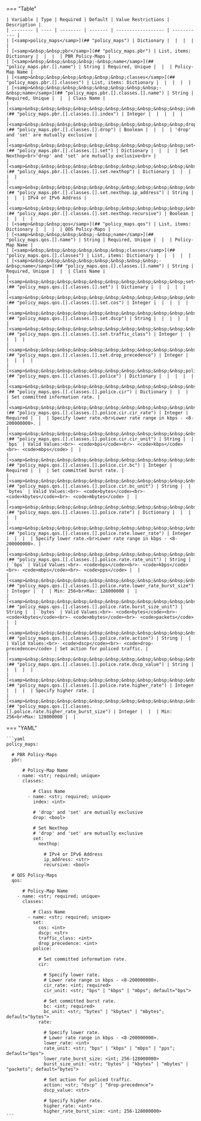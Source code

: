 <!--
  ~ Copyright (c) 2024 Arista Networks, Inc.
  ~ Use of this source code is governed by the Apache License 2.0
  ~ that can be found in the LICENSE file.
  -->
=== "Table"

    | Variable | Type | Required | Default | Value Restrictions | Description |
    | -------- | ---- | -------- | ------- | ------------------ | ----------- |
    | [<samp>policy_maps</samp>](## "policy_maps") | Dictionary |  |  |  |  |
    | [<samp>&nbsp;&nbsp;pbr</samp>](## "policy_maps.pbr") | List, items: Dictionary |  |  |  | PBR Policy-Maps |
    | [<samp>&nbsp;&nbsp;&nbsp;&nbsp;-&nbsp;name</samp>](## "policy_maps.pbr.[].name") | String | Required, Unique |  |  | Policy-Map Name |
    | [<samp>&nbsp;&nbsp;&nbsp;&nbsp;&nbsp;&nbsp;classes</samp>](## "policy_maps.pbr.[].classes") | List, items: Dictionary |  |  |  |  |
    | [<samp>&nbsp;&nbsp;&nbsp;&nbsp;&nbsp;&nbsp;&nbsp;&nbsp;-&nbsp;name</samp>](## "policy_maps.pbr.[].classes.[].name") | String | Required, Unique |  |  | Class Name |
    | [<samp>&nbsp;&nbsp;&nbsp;&nbsp;&nbsp;&nbsp;&nbsp;&nbsp;&nbsp;&nbsp;index</samp>](## "policy_maps.pbr.[].classes.[].index") | Integer |  |  |  |  |
    | [<samp>&nbsp;&nbsp;&nbsp;&nbsp;&nbsp;&nbsp;&nbsp;&nbsp;&nbsp;&nbsp;drop</samp>](## "policy_maps.pbr.[].classes.[].drop") | Boolean |  |  |  | 'drop' and 'set' are mutually exclusive |
    | [<samp>&nbsp;&nbsp;&nbsp;&nbsp;&nbsp;&nbsp;&nbsp;&nbsp;&nbsp;&nbsp;set</samp>](## "policy_maps.pbr.[].classes.[].set") | Dictionary |  |  |  | Set Nexthop<br>'drop' and 'set' are mutually exclusive<br> |
    | [<samp>&nbsp;&nbsp;&nbsp;&nbsp;&nbsp;&nbsp;&nbsp;&nbsp;&nbsp;&nbsp;&nbsp;&nbsp;nexthop</samp>](## "policy_maps.pbr.[].classes.[].set.nexthop") | Dictionary |  |  |  |  |
    | [<samp>&nbsp;&nbsp;&nbsp;&nbsp;&nbsp;&nbsp;&nbsp;&nbsp;&nbsp;&nbsp;&nbsp;&nbsp;&nbsp;&nbsp;ip_address</samp>](## "policy_maps.pbr.[].classes.[].set.nexthop.ip_address") | String |  |  |  | IPv4 or IPv6 Address |
    | [<samp>&nbsp;&nbsp;&nbsp;&nbsp;&nbsp;&nbsp;&nbsp;&nbsp;&nbsp;&nbsp;&nbsp;&nbsp;&nbsp;&nbsp;recursive</samp>](## "policy_maps.pbr.[].classes.[].set.nexthop.recursive") | Boolean |  |  |  |  |
    | [<samp>&nbsp;&nbsp;qos</samp>](## "policy_maps.qos") | List, items: Dictionary |  |  |  | QOS Policy-Maps |
    | [<samp>&nbsp;&nbsp;&nbsp;&nbsp;-&nbsp;name</samp>](## "policy_maps.qos.[].name") | String | Required, Unique |  |  | Policy-Map Name |
    | [<samp>&nbsp;&nbsp;&nbsp;&nbsp;&nbsp;&nbsp;classes</samp>](## "policy_maps.qos.[].classes") | List, items: Dictionary |  |  |  |  |
    | [<samp>&nbsp;&nbsp;&nbsp;&nbsp;&nbsp;&nbsp;&nbsp;&nbsp;-&nbsp;name</samp>](## "policy_maps.qos.[].classes.[].name") | String | Required, Unique |  |  | Class Name |
    | [<samp>&nbsp;&nbsp;&nbsp;&nbsp;&nbsp;&nbsp;&nbsp;&nbsp;&nbsp;&nbsp;set</samp>](## "policy_maps.qos.[].classes.[].set") | Dictionary |  |  |  |  |
    | [<samp>&nbsp;&nbsp;&nbsp;&nbsp;&nbsp;&nbsp;&nbsp;&nbsp;&nbsp;&nbsp;&nbsp;&nbsp;cos</samp>](## "policy_maps.qos.[].classes.[].set.cos") | Integer |  |  |  |  |
    | [<samp>&nbsp;&nbsp;&nbsp;&nbsp;&nbsp;&nbsp;&nbsp;&nbsp;&nbsp;&nbsp;&nbsp;&nbsp;dscp</samp>](## "policy_maps.qos.[].classes.[].set.dscp") | String |  |  |  |  |
    | [<samp>&nbsp;&nbsp;&nbsp;&nbsp;&nbsp;&nbsp;&nbsp;&nbsp;&nbsp;&nbsp;&nbsp;&nbsp;traffic_class</samp>](## "policy_maps.qos.[].classes.[].set.traffic_class") | Integer |  |  |  |  |
    | [<samp>&nbsp;&nbsp;&nbsp;&nbsp;&nbsp;&nbsp;&nbsp;&nbsp;&nbsp;&nbsp;&nbsp;&nbsp;drop_precedence</samp>](## "policy_maps.qos.[].classes.[].set.drop_precedence") | Integer |  |  |  |  |
    | [<samp>&nbsp;&nbsp;&nbsp;&nbsp;&nbsp;&nbsp;&nbsp;&nbsp;&nbsp;&nbsp;police</samp>](## "policy_maps.qos.[].classes.[].police") | Dictionary |  |  |  |  |
    | [<samp>&nbsp;&nbsp;&nbsp;&nbsp;&nbsp;&nbsp;&nbsp;&nbsp;&nbsp;&nbsp;&nbsp;&nbsp;cir</samp>](## "policy_maps.qos.[].classes.[].police.cir") | Dictionary |  |  |  | Set committed information rate. |
    | [<samp>&nbsp;&nbsp;&nbsp;&nbsp;&nbsp;&nbsp;&nbsp;&nbsp;&nbsp;&nbsp;&nbsp;&nbsp;&nbsp;&nbsp;cir_rate</samp>](## "policy_maps.qos.[].classes.[].police.cir.cir_rate") | Integer | Required |  |  | Specify lower rate.<br>Lower rate range in kbps - <8-200000000>. |
    | [<samp>&nbsp;&nbsp;&nbsp;&nbsp;&nbsp;&nbsp;&nbsp;&nbsp;&nbsp;&nbsp;&nbsp;&nbsp;&nbsp;&nbsp;cir_unit</samp>](## "policy_maps.qos.[].classes.[].police.cir.cir_unit") | String |  | `bps` | Valid Values:<br>- <code>bps</code><br>- <code>kbps</code><br>- <code>mbps</code> |  |
    | [<samp>&nbsp;&nbsp;&nbsp;&nbsp;&nbsp;&nbsp;&nbsp;&nbsp;&nbsp;&nbsp;&nbsp;&nbsp;&nbsp;&nbsp;bc</samp>](## "policy_maps.qos.[].classes.[].police.cir.bc") | Integer | Required |  |  | Set committed burst rate. |
    | [<samp>&nbsp;&nbsp;&nbsp;&nbsp;&nbsp;&nbsp;&nbsp;&nbsp;&nbsp;&nbsp;&nbsp;&nbsp;&nbsp;&nbsp;bc_unit</samp>](## "policy_maps.qos.[].classes.[].police.cir.bc_unit") | String |  | `bytes` | Valid Values:<br>- <code>bytes</code><br>- <code>kbytes</code><br>- <code>mbytes</code> |  |
    | [<samp>&nbsp;&nbsp;&nbsp;&nbsp;&nbsp;&nbsp;&nbsp;&nbsp;&nbsp;&nbsp;&nbsp;&nbsp;rate</samp>](## "policy_maps.qos.[].classes.[].police.rate") | Dictionary |  |  |  |  |
    | [<samp>&nbsp;&nbsp;&nbsp;&nbsp;&nbsp;&nbsp;&nbsp;&nbsp;&nbsp;&nbsp;&nbsp;&nbsp;&nbsp;&nbsp;lower_rate</samp>](## "policy_maps.qos.[].classes.[].police.rate.lower_rate") | Integer |  |  |  | Specify lower rate.<br>Lower rate range in kbps - <8-200000000>. |
    | [<samp>&nbsp;&nbsp;&nbsp;&nbsp;&nbsp;&nbsp;&nbsp;&nbsp;&nbsp;&nbsp;&nbsp;&nbsp;&nbsp;&nbsp;rate_unit</samp>](## "policy_maps.qos.[].classes.[].police.rate.rate_unit") | String |  | `bps` | Valid Values:<br>- <code>bps</code><br>- <code>kbps</code><br>- <code>mbps</code><br>- <code>pps</code> |  |
    | [<samp>&nbsp;&nbsp;&nbsp;&nbsp;&nbsp;&nbsp;&nbsp;&nbsp;&nbsp;&nbsp;&nbsp;&nbsp;&nbsp;&nbsp;lower_rate_burst_size</samp>](## "policy_maps.qos.[].classes.[].police.rate.lower_rate_burst_size") | Integer |  |  | Min: 256<br>Max: 128000000 |  |
    | [<samp>&nbsp;&nbsp;&nbsp;&nbsp;&nbsp;&nbsp;&nbsp;&nbsp;&nbsp;&nbsp;&nbsp;&nbsp;&nbsp;&nbsp;burst_size_unit</samp>](## "policy_maps.qos.[].classes.[].police.rate.burst_size_unit") | String |  | `bytes` | Valid Values:<br>- <code>bytes</code><br>- <code>kbytes</code><br>- <code>mbytes</code><br>- <code>packets</code> |  |
    | [<samp>&nbsp;&nbsp;&nbsp;&nbsp;&nbsp;&nbsp;&nbsp;&nbsp;&nbsp;&nbsp;&nbsp;&nbsp;&nbsp;&nbsp;action</samp>](## "policy_maps.qos.[].classes.[].police.rate.action") | String |  |  | Valid Values:<br>- <code>dscp</code><br>- <code>drop-precedence</code> | Set action for policed traffic. |
    | [<samp>&nbsp;&nbsp;&nbsp;&nbsp;&nbsp;&nbsp;&nbsp;&nbsp;&nbsp;&nbsp;&nbsp;&nbsp;&nbsp;&nbsp;dscp_value</samp>](## "policy_maps.qos.[].classes.[].police.rate.dscp_value") | String |  |  |  |  |
    | [<samp>&nbsp;&nbsp;&nbsp;&nbsp;&nbsp;&nbsp;&nbsp;&nbsp;&nbsp;&nbsp;&nbsp;&nbsp;&nbsp;&nbsp;higher_rate</samp>](## "policy_maps.qos.[].classes.[].police.rate.higher_rate") | Integer |  |  |  | Specify higher rate. |
    | [<samp>&nbsp;&nbsp;&nbsp;&nbsp;&nbsp;&nbsp;&nbsp;&nbsp;&nbsp;&nbsp;&nbsp;&nbsp;&nbsp;&nbsp;higher_rate_burst_size</samp>](## "policy_maps.qos.[].classes.[].police.rate.higher_rate_burst_size") | Integer |  |  | Min: 256<br>Max: 128000000 |  |

=== "YAML"

    ```yaml
    policy_maps:

      # PBR Policy-Maps
      pbr:

          # Policy-Map Name
        - name: <str; required; unique>
          classes:

              # Class Name
            - name: <str; required; unique>
              index: <int>

              # 'drop' and 'set' are mutually exclusive
              drop: <bool>

              # Set Nexthop
              # 'drop' and 'set' are mutually exclusive
              set:
                nexthop:

                  # IPv4 or IPv6 Address
                  ip_address: <str>
                  recursive: <bool>

      # QOS Policy-Maps
      qos:

          # Policy-Map Name
        - name: <str; required; unique>
          classes:

              # Class Name
            - name: <str; required; unique>
              set:
                cos: <int>
                dscp: <str>
                traffic_class: <int>
                drop_precedence: <int>
              police:

                # Set committed information rate.
                cir:

                  # Specify lower rate.
                  # Lower rate range in kbps - <8-200000000>.
                  cir_rate: <int; required>
                  cir_unit: <str; "bps" | "kbps" | "mbps"; default="bps">

                  # Set committed burst rate.
                  bc: <int; required>
                  bc_unit: <str; "bytes" | "kbytes" | "mbytes"; default="bytes">
                rate:

                  # Specify lower rate.
                  # Lower rate range in kbps - <8-200000000>.
                  lower_rate: <int>
                  rate_unit: <str; "bps" | "kbps" | "mbps" | "pps"; default="bps">
                  lower_rate_burst_size: <int; 256-128000000>
                  burst_size_unit: <str; "bytes" | "kbytes" | "mbytes" | "packets"; default="bytes">

                  # Set action for policed traffic.
                  action: <str; "dscp" | "drop-precedence">
                  dscp_value: <str>

                  # Specify higher rate.
                  higher_rate: <int>
                  higher_rate_burst_size: <int; 256-128000000>
    ```

